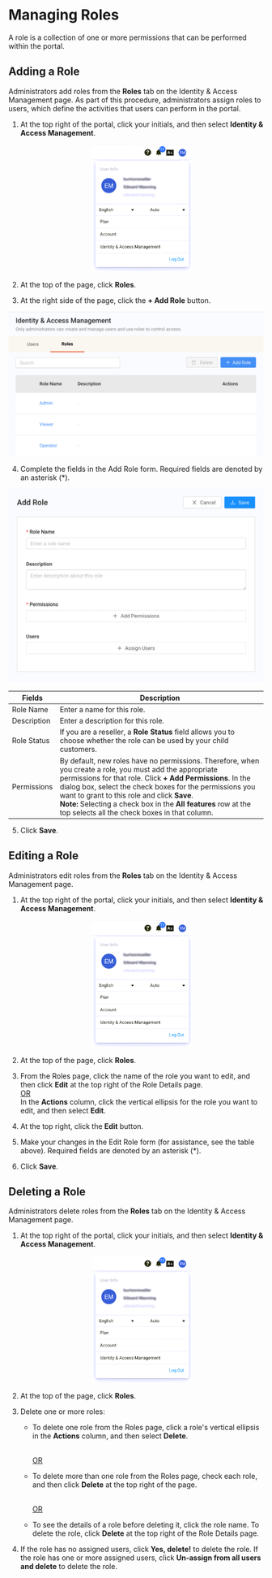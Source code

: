 # Managing Roles

A role is a collection of one or more permissions that can be performed within the portal. 

## Adding a Role

Administrators add roles from the **Roles** tab on the Identity & Access Management page. As part of this procedure, administrators assign roles to users, which define the activities that users can perform in the portal.

1. At the top right of the portal, click your initials, and then select **Identity & Access Management**.

    <p align=center><img src="/docs/resources/images/identities-and-access/iam-user-info.png" alt="select identity management page" width="200"></p>

2. At the top of the page, click **Roles**. 
3. At the right side of the page, click the **+ Add Role** button.

<p align=center><img src="/docs/resources/images/identities-and-access/iam-roles.png" alt="select roles" width="600"></p>

4. Complete the fields in the Add Role form. Required fields are denoted by an asterisk (\*).

<p align=center><img src="/docs/resources/images/identities-and-access/iam-add-role.png" alt="select roles dialog box" width="600"></p>

| **Fields**           | **Description**                   |
| -------------------- |---------------------------------- |
| Role Name            | Enter a name for this role.       |
| Description          | Enter a description for this role.|
| Role Status          | If you are a reseller, a **Role Status** field allows you to choose whether the role can be used by your child customers.|
| Permissions          | By default, new roles have no permissions. Therefore, when you create a role, you must add the appropriate permissions for that role. Click **+ Add Permissions**. In the dialog box, select the check boxes for the permissions you want to grant to this role and click **Save**.<br>**Note:** Selecting a check box in the **All features** row at the top selects all the check boxes in that column.|

5. Click **Save**.


## Editing a Role

Administrators edit roles from the **Roles** tab on the Identity & Access Management page.

1. At the top right of the portal, click your initials, and then select **Identity & Access Management**.

    <p align=center><img src="/docs/resources/images/identities-and-access/iam-user-info.png" alt="select identity management page" width="200"></p>

2. At the top of the page, click **Roles**.

3. From the Roles page, click the name of the role you want to edit, and then click **Edit** at the top right of the Role Details page. 
   <br><U>OR </u></br>
   In the **Actions** column, click the vertical ellipsis for the role you want to edit, and then select **Edit**.

4. At the top right, click the **Edit** button.
5. Make your changes in the Edit Role form (for assistance, see the table above). Required fields are denoted by an asterisk (\*).

6. Click **Save**.

## Deleting a Role

Administrators delete roles from the **Roles** tab on the Identity & Access Management page.

1. At the top right of the portal, click your initials, and then select **Identity & Access Management**.

    <p align=center><img src="/docs/resources/images/identities-and-access/iam-user-info.png" alt="select identity management page" width="200"></p>

2. At the top of the page, click **Roles**.

3. Delete one or more roles:<br>

<ul><ul><li>To delete one role from the Roles page, click a role's vertical ellipsis in the <strong>Actions</strong> column, and then select <strong>Delete</strong>.</ul><br>

<ul><u>OR</u></ul></ul>

<ul><ul><li>To delete more than one role from the Roles page, check each role, and then click <strong>Delete</strong> at the top right of the page.</ul><br>

<ul><u>OR</u></ul></ul>

<ul><ul><li>To see the details of a role before deleting it, click the role name. To delete the role, click <strong>Delete</strong> at the top right of the Role Details page.</ul></ul>

4. If the role has no assigned users, click **Yes, delete!** to delete the role. If the role has one or more assigned users, click **Un-assign from all users and delete** to delete the role.
